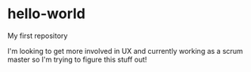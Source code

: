 # hello-world
My first repository

I'm looking to get more involved in UX and currently working as a scrum master
so I'm trying to figure this stuff out!
